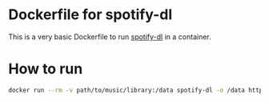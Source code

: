 # Dockerfile for spotify-dl

This is a very basic Dockerfile to run [spotify-dl](https://github.com/SwapnilSoni1999/spotify-dl) in a container.

# How to run

````bash
docker run --rm -v path/to/music/library:/data spotify-dl -o /data https://open.spotify.com/playlist/YOURPLAYLISTID
````
